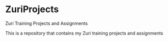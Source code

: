 # ZuriProjects
Zuri Training Projects and Assignments


This is a repository that contains my Zuri training projects and assignments
